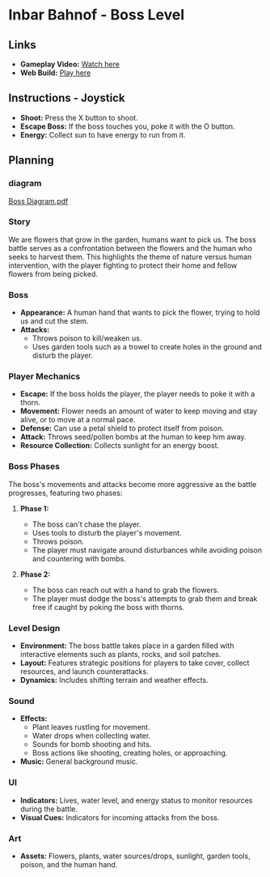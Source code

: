 # Inbar Bahnof - Boss Level

## Links
- **Gameplay Video:** [Watch here](https://youtu.be/2r3eoVXcOAc)
- **Web Build:** [Play here](https://play.unity.com/en/games/6ed1e4dd-d56d-4158-ab25-c30ffd468108/build)

## Instructions - Joystick
- **Shoot:** Press the X button to shoot.
- **Escape Boss:** If the boss touches you, poke it with the O button.
- **Energy:** Collect sun to have energy to run from it.

## Planning

### diagram
[Boss Diagram.pdf](https://github.com/user-attachments/files/16339097/Boss.Diagram.pdf)

### Story
We are flowers that grow in the garden, humans want to pick us. The boss battle serves as a confrontation between the flowers and the human who seeks to harvest them. This highlights the theme of nature versus human intervention, with the player fighting to protect their home and fellow flowers from being picked.

### Boss
- **Appearance:** A human hand that wants to pick the flower, trying to hold us and cut the stem.
- **Attacks:**
  - Throws poison to kill/weaken us.
  - Uses garden tools such as a trowel to create holes in the ground and disturb the player.

### Player Mechanics
- **Escape:** If the boss holds the player, the player needs to poke it with a thorn.
- **Movement:** Flower needs an amount of water to keep moving and stay alive, or to move at a normal pace.
- **Defense:** Can use a petal shield to protect itself from poison.
- **Attack:** Throws seed/pollen bombs at the human to keep him away.
- **Resource Collection:** Collects sunlight for an energy boost.

### Boss Phases
The boss's movements and attacks become more aggressive as the battle progresses, featuring two phases:

1. **Phase 1:** 
   - The boss can't chase the player.
   - Uses tools to disturb the player's movement.
   - Throws poison. 
   - The player must navigate around disturbances while avoiding poison and countering with bombs.
   
2. **Phase 2:**
   - The boss can reach out with a hand to grab the flowers.
   - The player must dodge the boss's attempts to grab them and break free if caught by poking the boss with thorns.

### Level Design
- **Environment:** The boss battle takes place in a garden filled with interactive elements such as plants, rocks, and soil patches.
- **Layout:** Features strategic positions for players to take cover, collect resources, and launch counterattacks.
- **Dynamics:** Includes shifting terrain and weather effects.

### Sound
- **Effects:**
  - Plant leaves rustling for movement.
  - Water drops when collecting water.
  - Sounds for bomb shooting and hits.
  - Boss actions like shooting, creating holes, or approaching.
- **Music:** General background music.

### UI
- **Indicators:** Lives, water level, and energy status to monitor resources during the battle.
- **Visual Cues:** Indicators for incoming attacks from the boss.

### Art
- **Assets:** Flowers, plants, water sources/drops, sunlight, garden tools, poison, and the human hand.
